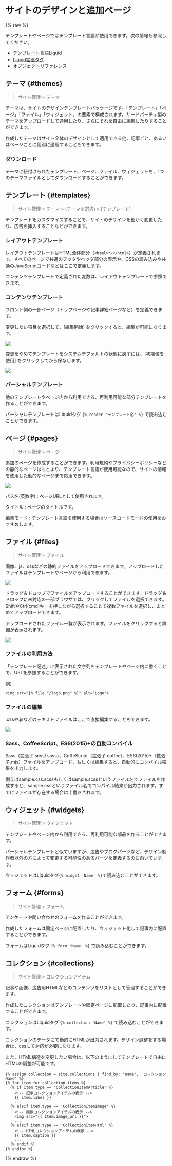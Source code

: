 # サイトのデザインと追加ページ

{% raw %}

テンプレートやページではテンプレート言語が使用できます。次の情報も参照してください。

- [テンプレート言語Liquid](../liquid/)
- [Liquid拡張タグ](../liquid_ex/)
- [オブジェクトリファレンス](../tmpl_objects/)

## テーマ {#themes}

> サイト管理 > テーマ

テーマは、サイトのデザインテンプレートパッケージです。「テンプレート」「ページ」「ファイル」「ウィジェット」の要素で構成されます。サードパーティ製のテーマをアップロードして適用したり、さらにそれを自由に編集したりすることができます。

作成したテーマはサイト全体のデザインとして適用できる他、記事ごと、あるいはページごとに個別に適用することもできます。

### ダウンロード

テーマに紐付けられたテンプレート、ページ、ファイル、ウィジェットを、1つのテーマファイルとしてダウンロードすることができます。

## テンプレート {#templates}

> サイト管理 > テーマ > (テーマを選択) > [テンプレート]

テンプレートをカスタマイズすることで、サイトのデザインを細かく変更したり、広告を挿入することなどができます。

### レイアウトテンプレート

レイアウトテンプレートはHTML全体部分（`<html>`〜`</html>`）が定義されます。すべてのページで共通のフッタやヘッダ部分の表示や、CSSの読み込みや共通のJavaScriptコードなどはここで定義します。

コンテンツテンプレートで定義された変数は、レイアウトテンプレートで参照できます。

### コンテンツテンプレート

フロント側の一部ページ（トップページや記事詳細ページなど）を定義できます。

変更したい項目を選択して、[編集開始] をクリックすると、編集が可能になります。

![](site_admin_template_select.png)

変更をやめてテンプレートをシステムデフォルトの状態に戻すには、[初期値を使用] をクリックしてから保存します。

![](site_admin_templates_default.png)

### パーシャルテンプレート

他のテンプレートやページ内から利用できる、再利用可能な部分テンプレートを作ることができます。

パーシャルテンプレートはLiquidタグ `{% render 'テンプレート名' %}` で読み込むことができます。

## ページ {#pages}

> サイト管理 > ページ

追加のページを作成することができます。利用規約やプライバシーポリシーなどの静的なページはもとより、テンプレート言語が使用可能なので、サイトの情報を使用した動的なページまで応用できます。

![](site_admin_pages_edit.png)

パス名(英数字)
: ページURLとして使用されます。

タイトル
: ページのタイトルです。

編集モード
: テンプレート言語を使用する場合はソースコードモードの使用をおすすめします。

## ファイル {#files}

> サイト管理 > ファイル

画像、js、cssなどの静的ファイルをアップロードできます。アップロードしたファイルはテンプレートやページから利用できます。

![](site_admin_resources_index.png)

ドラッグ＆ドロップでファイルをアップロードすることができます。ドラッグ＆ドロップに未対応の一部ブラウザでは、クリックしてファイルを選択できます。ShiftやCtrl(cmd)キーを押しながら選択することで複数ファイルを選択し、まとめてアップロードできます。

アップロードされたファイル一覧が表示されます。ファイルをクリックすると詳細が表示されます。

![](site_admin_resources_show.png)

### ファイルの利用方法

「テンプレート記述」に表示された文字列をテンプレートやページ内に書くことで、URLを参照することができます。

例）

~~~
<img src="{% file "/logo.png" %}" alt="Logo">
~~~

### ファイルの編集

.cssや.jsなどのテキストファイルはここで直接編集することもできます。

![](site_admin_resources_edit.png)


### Sass、CoffeeScript、ES6(2015)+の自動コンパイル

Sass（拡張子.scss/.sass）、CoffeScript（拡張子.coffee）、ES6(2015)+（拡張子.mjs）ファイルをアップロード、もしくは編集すると、自動的にコンパイル結果を出力します。

例えばsample.css.scssもしくはsample.scssというファイル名でファイルを作成すると、sample.cssというファイル名でコンパイル結果が出力されます。すでにファイルが存在する場合は上書きされます。

## ウィジェット {#widgets}

> サイト管理 > ウィジェット

テンプレートやページ内から利用できる、再利用可能な部品を作ることができます。

パーシャルテンプレートと似ていますが、広告やブログパーツなど、デザイン制作者以外の方によって変更する可能性のあるパーツを定義するのに向いています。

ウィジェットはLiquidタグ`{% widget 'Name' %}`で読み込むことができます。

## フォーム {#forms}

> サイト管理 > フォーム

アンケートや問い合わせのフォームを作ることができます。

作成したフォームは固定ページに配置したり、ウィジェット化して記事内に配置することができます。

フォームはLiquidタグ `{% form 'Name' %}` で読み込むことができます。

## コレクション {#collections}

> サイト管理 > コレクションアイテム

記事や画像、広告用HTMLなどのコンテンツをリストとして管理することができます。

作成したコレクションはテンプレートや固定ページに配置したり、記事内に配置することができます。

コレクションはLiquidタグ `{% collection 'Name' %}` で読み込むことができます。

コレクションのデータにて動的にHTMLが出力されます。デザイン調整をする場合は、cssにて対応が必要になります。

また、HTML構造を変更したい場合は、以下のようにしてテンプレートで自由にHTMLの調整が可能です。

```
{% assign collection = site.collections | find_by: 'name', 'コレクション Name' %}
{% for item for collection.items %}
  {% if item.type == 'CollectionItemArticle' %}
    <!-- 記事コレクションアイテムの表示 -->
    {{ item.label }}
    ...
  {% elsif item.type == 'CollectionItemImage' %}
    <!-- 画像コレクションアイテムの表示 -->
    <img src="{{ item.image_url }}">
    ...
  {% elsif item.type == 'CollectionItemHtml' %}
    <!-- HTMLコレクションアイテムの表示 -->
    {{ item.caption }}
    ...
  {% endif %}
{% endfor %}
```

{% endraw %}
